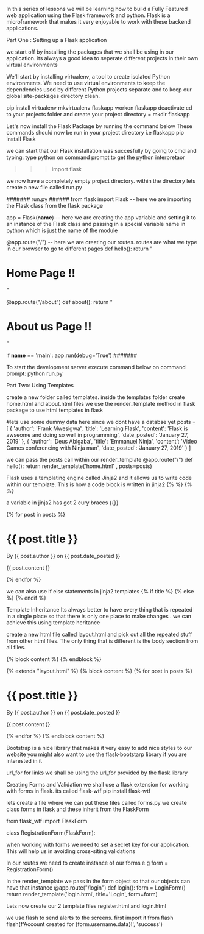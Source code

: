 In this series of lessons we will be learning how to build a Fully Featured web application using the Flask framework and python. Flask is a microframework that makes it very enjoyable to work with these backend applications.

Part One : Setting up a Flask application

we start off by installing the packages that we shall be using in our application. its always a good idea to seperate different projects in their own virtual environments

We'll start by installing virtualenv, a tool to create isolated Python environments. We need to use virtual environments to keep the dependencies used by different Python projects separate and to keep our global site-packages directory clean.

pip install virtualenv
mkvirtualenv flaskapp
workon flaskapp
deactivate
cd to your projects folder and create your project directory = mkdir flaskapp

Let's now install the Flask Package by running the command below
These commands should now be run in your project directory i.e flaskapp
pip install Flask

we can start that our Flask installation was succesfully by going to cmd and typing:
type python on command prompt to get the python interpretaor 
>>> import flask

we now have a completely empty project directory. within the directory lets create a new file called run.py

####### run.py ######
from flask import Flask -- here we are importing the Flask class from the flask package 

app = Flask(__name__) -- here we are creating the app variable and setting it to an instance of the Flask class                            and passing in a special variable name in python which is just the name of the module

@app.route("/") -- here we are creating our routes. routes are what we type in our browser to go to different pages
def hello():
    return "<h1>Home Page !!</h1>"

@app.route("/about") 
def about():
    return "<h1>About us Page !!</h1>"

if __name__ == '__main__':
    app.run(debug='True')
#######

To start the development server execute command below on command prompt:
python run.py

Part Two: Using Templates

create a new folder called templates. inside the templates folder create home.html and about.html files
we use the render_template method in flask package to use html templates in flask

#lets use some dummy data here since we dont have a databse yet
posts = [
    {
        'author': 'Frank Mwesigwa',
        'title': 'Learning Flask',
        'content': 'Flask is awseome and doing so well in programming',
        'date_posted': 'January 27, 2019'
    },
    {
        'author': 'Deus Abigaba',
        'title': 'Emmanuel Ninja',
        'content': 'Video Games conferencing with Ninja man',
        'date_posted': 'January 27, 2019'
    }
]

we can pass the posts call within our render_template
@app.route("/")
def hello():
    return render_template('home.html' , posts=posts)

Flask uses a templating engine called Jinja2 and it allows us to write code within our template. This is how a code block is written in jinja2
  {% %}
  {% %}

a variable in jinja2 has got 2 cury braces
  {{}}

  {% for post in posts %}
    <h1>{{ post.title }}</h1>
    <p>By {{ post.author }} on {{ post.date_posted }}</p>
    <p>{{ post.content }}</p>
  {% endfor %}

we can also use if else statements in jinja2 templates
  {% if title %}
    <title> Flask App - {{ title }} </title>
  {% else %}
    <title> Flask App </title>
  {% endif %}

Template Inheritance
Its always better to have every thing that is repeated in a single place so that there is only one place to make changes . we can achieve this using template heritance 

create a new html file called layout.html and pick out all the repeated stuff from other html files. The only thing that is different is the body section from all files.

  {% block content %}
  {% endblock %}

  {% extends "layout.html" %}
    {% block content %}
        {% for post in posts %}
            <h1>{{ post.title }}</h1>
            <p>By {{ post.author }} on {{ post.date_posted }}</p>
            <p>{{ post.content }}</p>
        {% endfor %}
    {% endblock content %}

Bootstrap is a nice library that makes it very easy to add nice styles to our website 
you might also want to use the flask-bootstarp library if you are interested in it

url_for
for links we shall be using the url_for provided by the flask library 

Creating Forms and Validation
we shall use a flask extension for working with forms in flask. its called flask-wtf
pip install flask-wtf

lets create a file where we can put these files called forms.py 
we create class forms in flask and these inherit from the FlaskForm

from flask_wtf import FlaskForm

class RegistrationForm(FlaskForm):

when working with forms we need to set a secret key for our application. This will help us in avoiding cross-siting validations

In our routes we need to create instance of our forms e.g
 form = RegistrationForm()

In the render_template we pass in the form object so that our objects can have that instance 
    @app.route("/login") 
    def login():
        form = LoginForm()
        return render_template('login.html', title='Login', form=form)

Lets now create our 2 template files register.html and login.html

we use flash to send alerts to the screens. first import it from flash
    flash(f'Account created for {form.username.data}!', 'success')




























